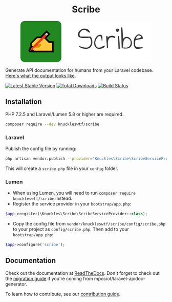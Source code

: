 <h1 align="center">Scribe</h1>

<p align="center">
  <img src="logo-scribe.png"><br>
</p>

Generate API documentation for humans from your Laravel codebase. [Here's what the output looks like](https://shalvah.me/TheCensorshipAPI/).

[![Latest Stable Version](https://poser.pugx.org/knuckleswtf/scribe/v/stable)](https://packagist.org/packages/knuckleswtf/scribe) [![Total Downloads](https://poser.pugx.org/knuckleswtf/scribe/downloads)](https://packagist.org/packages/knuckleswtf/scribe) [![Build Status](https://travis-ci.org/knuckleswtf/scribe.svg?branch=master)](https://travis-ci.org/knuckleswtf/scribe)

## Installation
PHP 7.2.5 and Laravel/Lumen 5.8 or higher are required.

```sh
composer require --dev knuckleswtf/scribe
```

### Laravel
Publish the config file by running:

```bash
php artisan vendor:publish --provider="Knuckles\Scribe\ScribeServiceProvider" --tag=scribe-config
```

This will create a `scribe.php` file in your `config` folder.

### Lumen
- When using Lumen, you will need to run `composer require knuckleswtf/scribe` instead.
- Register the service provider in your `bootstrap/app.php`:

```php
$app->register(\Knuckles\Scribe\ScribeServiceProvider::class);
```

- Copy the config file from `vendor/knuckleswtf/scribe/config/scribe.php` to your project as `config/scribe.php`. Then add to your `bootstrap/app.php`:

```php
$app->configure('scribe');
```

## Documentation
Check out the documentation at [ReadTheDocs](http://scribe.rtfd.io/). Don't forget to check out the [migration guide](https://scribe.rtfd.io/en/latest/migrating.html) if you're coming from mpociot/laravel-apidoc-generator.

To learn how to contribute, see our [contribution guide](https://scribe.rtfd.io/en/latest/contributing.html).
